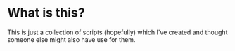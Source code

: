 # What is this?
This is just a collection of scripts (hopefully) which I've created and thought someone else might also have use for them.
